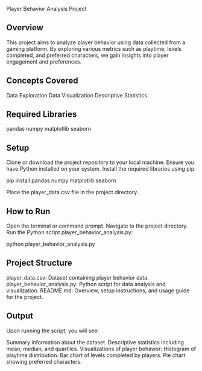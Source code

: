 Player Behavior Analysis Project

## Overview
This project aims to analyze player behavior using data collected from a gaming platform. By exploring various metrics such as playtime, levels completed, and preferred characters, we gain insights into player engagement and preferences.

## Concepts Covered
Data Exploration
Data Visualization
Descriptive Statistics

## Required Libraries
pandas
numpy
matplotlib
seaborn

## Setup
Clone or download the project repository to your local machine.
Ensure you have Python installed on your system.
Install the required libraries using pip:

pip install pandas numpy matplotlib seaborn

Place the player_data.csv file in the project directory.

## How to Run
Open the terminal or command prompt.
Navigate to the project directory.
Run the Python script player_behavior_analysis.py:

python player_behavior_analysis.py

## Project Structure
player_data.csv: Dataset containing player behavior data.
player_behavior_analysis.py: Python script for data analysis and visualization.
README.md: Overview, setup instructions, and usage guide for the project.

## Output
Upon running the script, you will see:

Summary information about the dataset.
Descriptive statistics including mean, median, and quartiles.
Visualizations of player behavior:
Histogram of playtime distribution.
Bar chart of levels completed by players.
Pie chart showing preferred characters.